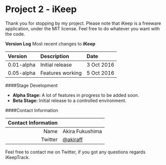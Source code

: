 Project 2 - iKeep
=================

Thank you for stopping by my project. Please note that iKeep is a freeware application, under the MIT license. Feel free to do whatever you want with the code.

**Version Log**
Most recent changes to **iKeep**

| Version         | Description        | Date          |
| :-------------- | :----------------- | :------------ |
| 0.01-alpha      | Initial release    | 3 Oct 2016    |
| 0.05-alpha      | Features working   | 5 Oct 2016    |

####Stage Development
- **Alpha Stage:** A lot of features in progress to be added soon.
- **Beta Stage:** Initial release to a controlled environment.

####Contact Information

| Contact Information|                                                    |
| ------------------:| :------------------------------------------------- |
| Name               | Akira Fukushima                                    |
| Twitter            | [@akiraff](https://twitter.com/akiraff "@akiraff") |

Feel free to contact me on Twitter, if you got any questions regards iKeepTrack.
